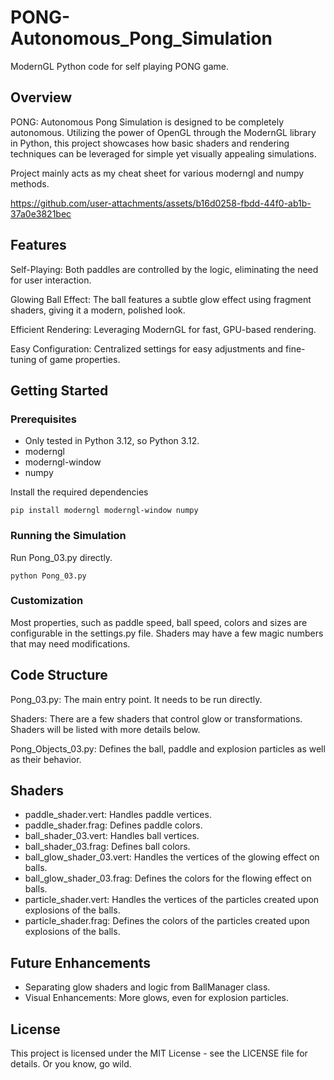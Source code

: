 # PONG-Autonomous_Pong_Simulation
ModernGL Python code for self playing PONG game. 

## Overview
PONG: Autonomous Pong Simulation is designed to be completely autonomous. Utilizing the power of OpenGL through the ModernGL library in Python, this project showcases how basic shaders and rendering techniques can be leveraged for simple yet visually appealing simulations.

Project mainly acts as my cheat sheet for various moderngl and numpy methods.


https://github.com/user-attachments/assets/b16d0258-fbdd-44f0-ab1b-37a0e3821bec


## Features
Self-Playing: Both paddles are controlled by the logic, eliminating the need for user interaction.

Glowing Ball Effect: The ball features a subtle glow effect using fragment shaders, giving it a modern, polished look.

Efficient Rendering: Leveraging ModernGL for fast, GPU-based rendering.

Easy Configuration: Centralized settings for easy adjustments and fine-tuning of game properties.

## Getting Started
### Prerequisites
- Only tested in Python 3.12, so Python 3.12.
- moderngl
- moderngl-window
- numpy

Install the required dependencies

```pip install moderngl moderngl-window numpy```

### Running the Simulation
Run Pong_03.py directly. 

```python Pong_03.py```

### Customization
Most properties, such as paddle speed, ball speed, colors and sizes are configurable in the settings.py file. 
Shaders may have a few magic numbers that may need modifications.

## Code Structure
Pong_03.py: The main entry point. It needs to be run directly.

Shaders: There are a few shaders that control glow or transformations. Shaders will be listed with more details below.

Pong_Objects_03.py: Defines the ball, paddle and explosion particles as well as their behavior.

## Shaders
- paddle_shader.vert: Handles paddle vertices.
- paddle_shader.frag: Defines paddle colors.
- ball_shader_03.vert: Handles ball vertices.
- ball_shader_03.frag: Defines ball colors.
- ball_glow_shader_03.vert: Handles the vertices of the glowing effect on balls.
- ball_glow_shader_03.frag: Defines the colors for the flowing effect on balls.
- particle_shader.vert: Handles the vertices of the particles created upon explosions of the balls.
- particle_shader.frag: Defines the colors of the particles created upon explosions of the balls.

## Future Enhancements
- Separating glow shaders and logic from BallManager class.
- Visual Enhancements: More glows, even for explosion particles.

## License
This project is licensed under the MIT License - see the LICENSE file for details.
Or you know, go wild.





















